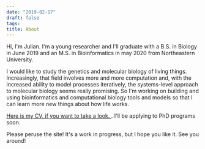 ```yaml
---
date: "2019-02-17"
draft: false
tags:
title: About
---
```




Hi, I'm Julian. I'm a young researcher and I'll graduate with a B.S. in Biology in June 2019 and an M.S. in Bioinformatics in may 2020 from Northeastern University.

I would like to study the genetics and molecular biology of living things. Increasingly, that field involves more and more computation and, with the increased ability to model processes iteratively, the systems-level approach to molecular biology seems really promising. So I'm working on building and using bioinformatics and computational biology tools and models so that I can learn more new things about how life works.

[Here is my CV, if you want to take a look. ](https://github.com/julianstanley/julianstanley.com/tree/master/content/resources/CV_2019.pdf). I'll be applying to PhD programs soon.

Please peruse the site! It's a work in progress, but I hope you like it. See you around!

